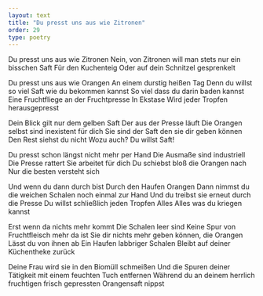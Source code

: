 ```yaml
---
layout: text
title: "Du presst uns aus wie Zitronen"
order: 29
type: poetry
---
```


Du presst uns aus wie Zitronen
Nein, von Zitronen will man stets nur ein bisschen Saft
Für den Kuchenteig
Oder auf dein Schnitzel gesprenkelt

Du presst uns aus wie Orangen
An einem durstig heißen Tag
Denn du willst so viel Saft wie du bekommen kannst
So viel dass du darin baden kannst
Eine Fruchtfliege an der Fruchtpresse
In Ekstase
Wird jeder Tropfen herausgepresst

Dein Blick gilt nur dem gelben Saft
Der aus der Presse läuft
Die Orangen selbst sind inexistent für dich
Sie sind der Saft den sie dir geben können
Den Rest siehst du nicht
Wozu auch?
Du willst Saft!

Du presst schon längst nicht mehr per Hand
Die Ausmaße sind industriell
Die Presse rattert
Sie arbeitet für dich
Du schiebst bloß die Orangen nach
Nur die besten versteht sich

Und wenn du dann durch bist
Durch den Haufen Orangen
Dann nimmst du die weichen Schalen noch einmal zur Hand
Und du treibst sie erneut durch die Presse
Du willst schließlich jeden Tropfen
Alles
Alles was du kriegen kannst

Erst wenn da nichts mehr kommt
Die Schalen leer sind
Keine Spur von Fruchtfleisch mehr da ist
Sie dir nichts mehr geben können, die Orangen
Lässt du von ihnen ab
Ein Haufen labbriger Schalen
Bleibt auf deiner Küchentheke zurück 

Deine Frau wird sie in den Biomüll schmeißen
Und die Spuren deiner Tätigkeit mit einem feuchten Tuch entfernen 
Während du an deinem herrlich fruchtigen frisch gepressten Orangensaft nippst
